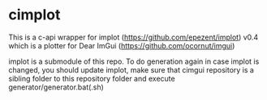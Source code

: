 # cimplot

This is a c-api wrapper for implot (https://github.com/epezent/implot) v0.4 which is a plotter for Dear ImGui (https://github.com/ocornut/imgui)

implot is a submodule of this repo. To do generation again in case implot is changed, you should update implot, make sure that cimgui repository is a sibling folder to this repository folder and execute generator/generator.bat(.sh)
